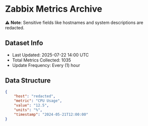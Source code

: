 # Zabbix Metrics Archive

⚠️ **Note**: Sensitive fields like hostnames and system descriptions are redacted.

## Dataset Info
- Last Updated: 2025-07-22 14:00 UTC
- Total Metrics Collected: 1035
- Update Frequency: Every (1) hour

## Data Structure
```json
{
    "host": "redacted",
    "metric": "CPU Usage",
    "value": "12.5",
    "units": "%",
    "timestamp": "2024-05-21T12:00:00"
}
```
